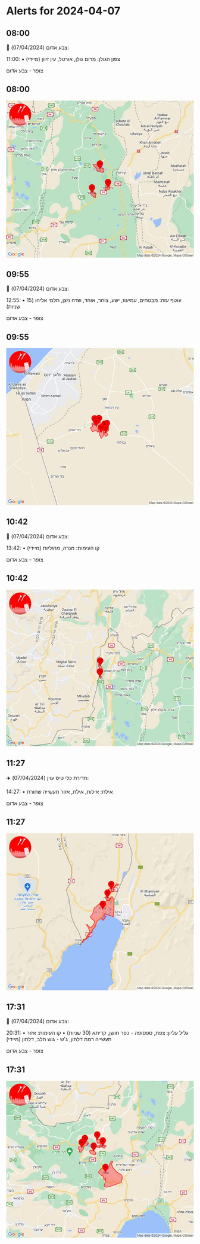 # Alerts for 2024-04-07

## 08:00

🔴 צבע אדום (07/04/2024):

11:00:
• צפון הגולן: מרום גולן, אורטל, עין זיוון (מיידי)

צופר - צבע אדום

## 08:00

![Photo](images/20227.jpg)

## 09:55

🔴 צבע אדום (07/04/2024):

12:55:
• עוטף עזה: מבטחים, עמיעוז, ישע, צוחר, אוהד, שדה ניצן, תלמי אליהו (15 שניות)

צופר - צבע אדום

## 09:55

![Photo](images/20229.jpg)

## 10:42

🔴 צבע אדום (07/04/2024):

13:42:
• קו העימות: מנרה, מרגליות (מיידי)

צופר - צבע אדום

## 10:42

![Photo](images/20233.jpg)

## 11:27

✈️ חדירת כלי טיס עוין (07/04/2024):

14:27:
• אילת: אילות, אילת, אזור תעשייה שחורת 

צופר - צבע אדום

## 11:27

![Photo](images/20235.jpg)

## 17:31

🔴 צבע אדום (07/04/2024):

20:31:
• גליל עליון: צפת, ספסופה - כפר חושן, קדיתא (30 שניות)
• קו העימות: אזור תעשייה רמת דלתון, ג'ש - גוש חלב, דלתון (מיידי)

צופר - צבע אדום

## 17:31

![Photo](images/20239.jpg)


